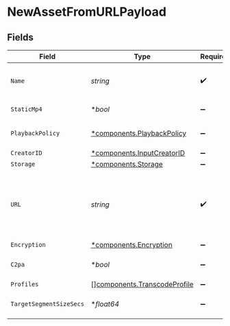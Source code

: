 # NewAssetFromURLPayload


## Fields

| Field                                                                                                                                                                                                            | Type                                                                                                                                                                                                             | Required                                                                                                                                                                                                         | Description                                                                                                                                                                                                      | Example                                                                                                                                                                                                          |
| ---------------------------------------------------------------------------------------------------------------------------------------------------------------------------------------------------------------- | ---------------------------------------------------------------------------------------------------------------------------------------------------------------------------------------------------------------- | ---------------------------------------------------------------------------------------------------------------------------------------------------------------------------------------------------------------- | ---------------------------------------------------------------------------------------------------------------------------------------------------------------------------------------------------------------- | ---------------------------------------------------------------------------------------------------------------------------------------------------------------------------------------------------------------- |
| `Name`                                                                                                                                                                                                           | *string*                                                                                                                                                                                                         | :heavy_check_mark:                                                                                                                                                                                               | The name of the asset. This is not necessarily the filename - it can be a custom name or title.<br/>                                                                                                             | filename.mp4                                                                                                                                                                                                     |
| `StaticMp4`                                                                                                                                                                                                      | **bool*                                                                                                                                                                                                          | :heavy_minus_sign:                                                                                                                                                                                               | Whether to generate MP4s for the asset.                                                                                                                                                                          | true                                                                                                                                                                                                             |
| `PlaybackPolicy`                                                                                                                                                                                                 | [*components.PlaybackPolicy](../../models/components/playbackpolicy.md)                                                                                                                                          | :heavy_minus_sign:                                                                                                                                                                                               | Whether the playback policy for an asset or stream is public or signed                                                                                                                                           |                                                                                                                                                                                                                  |
| `CreatorID`                                                                                                                                                                                                      | [*components.InputCreatorID](../../models/components/inputcreatorid.md)                                                                                                                                          | :heavy_minus_sign:                                                                                                                                                                                               | N/A                                                                                                                                                                                                              |                                                                                                                                                                                                                  |
| `Storage`                                                                                                                                                                                                        | [*components.Storage](../../models/components/storage.md)                                                                                                                                                        | :heavy_minus_sign:                                                                                                                                                                                               | N/A                                                                                                                                                                                                              |                                                                                                                                                                                                                  |
| `URL`                                                                                                                                                                                                            | *string*                                                                                                                                                                                                         | :heavy_check_mark:                                                                                                                                                                                               | URL where the asset contents can be retrieved, e.g. `https://s3.amazonaws.com/my-bucket/path/filename.mp4`.<br/>For an IPFS source, this should be similar to: `ipfs://{CID}`. For an Arweave<br/>source: `ar://{CID}`.<br/> | https://s3.amazonaws.com/my-bucket/path/filename.mp4                                                                                                                                                             |
| `Encryption`                                                                                                                                                                                                     | [*components.Encryption](../../models/components/encryption.md)                                                                                                                                                  | :heavy_minus_sign:                                                                                                                                                                                               | N/A                                                                                                                                                                                                              |                                                                                                                                                                                                                  |
| `C2pa`                                                                                                                                                                                                           | **bool*                                                                                                                                                                                                          | :heavy_minus_sign:                                                                                                                                                                                               | Decides if the output video should include C2PA signature                                                                                                                                                        |                                                                                                                                                                                                                  |
| `Profiles`                                                                                                                                                                                                       | [][components.TranscodeProfile](../../models/components/transcodeprofile.md)                                                                                                                                     | :heavy_minus_sign:                                                                                                                                                                                               | N/A                                                                                                                                                                                                              |                                                                                                                                                                                                                  |
| `TargetSegmentSizeSecs`                                                                                                                                                                                          | **float64*                                                                                                                                                                                                       | :heavy_minus_sign:                                                                                                                                                                                               | How many seconds the duration of each output segment should be                                                                                                                                                   |                                                                                                                                                                                                                  |